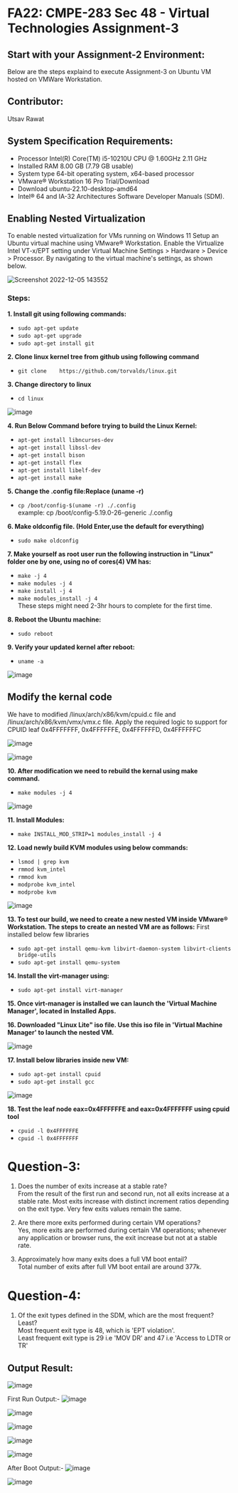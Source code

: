 # FA22: CMPE-283 Sec 48 - Virtual Technologies Assignment-3

## Start with your Assignment-2 Environment:
Below are the steps explaind to execute Assignment-3 on Ubuntu VM hosted on VMWare Workstation.

## Contributor:
Utsav Rawat

## System Specification Requirements:

* Processor	Intel(R) Core(TM) i5-10210U CPU @ 1.60GHz   2.11 GHz
* Installed RAM	8.00 GB (7.79 GB usable)
* System type	64-bit operating system, x64-based processor
* VMware® Workstation 16 Pro Trial/Download
* Download ubuntu-22.10-desktop-amd64
* Intel® 64 and IA-32 Architectures Software Developer Manuals (SDM).

## Enabling Nested Virtualization
To enable nested virtualization for VMs running on Windows 11
Setup an Ubuntu virtual machine using VMware® Workstation. Enable the Virtualize Intel VT-x/EPT setting under Virtual Machine Settings > Hardware > Device > Processor. 
By navigating to the virtual machine's settings, as shown below.

![Screenshot 2022-12-05 143552](https://user-images.githubusercontent.com/40047632/205778990-40bed71b-213b-4da0-bd61-e9982caabd5c.png)


### Steps:
**1. Install	git	using	following	commands:**
- `sudo	apt-get	update`
- `sudo	apt-get	upgrade`
- `sudo	apt-get	install	git`

**2. Clone linux	kernel	tree	from	github	using	following	command**
- `git clone	https://github.com/torvalds/linux.git`

**3. Change	directory	to linux**
- `cd linux`

![image](https://user-images.githubusercontent.com/40047632/205765171-b60f1bb9-6c82-4bbb-8047-7c372c59b7f5.png)

**4. Run Below Command before	trying to build	the	Linux	Kernel:**
- `apt-get install libncurses-dev`
- `apt-get install libssl-dev`
- `apt-get install bison`
- `apt-get install flex`
- `apt-get install libelf-dev`
- `apt-get install make`

**5. Change the .config file:Replace (uname -r)**
- `cp /boot/config-$(uname -r) ./.config` <br />
  example: cp /boot/config-5.19.0-26-generic ./.config

**6. Make oldconfig file. (Hold Enter,use the default for everything)**
- `sudo make oldconfig`

**7. Make yourself as root user run the following instruction in "Linux" folder one by one, using no of cores(4) VM has:**
- `make -j 4`
- `make modules -j 4`
- `make install -j 4`
- `make modules_install -j 4` <br />
  These steps might need 2-3hr hours to complete for the first time.

**8. Reboot the Ubuntu machine:**
- `sudo reboot`

**9. Verify your updated kernel after reboot:**
- `uname -a`

![image](https://user-images.githubusercontent.com/40047632/205770965-5f9fe0d1-08e6-4650-a2ce-06df7dfc2513.png)

## Modify the kernal code
We have to modified /linux/arch/x86/kvm/cpuid.c file and /linux/arch/x86/kvm/vmx/vmx.c file. Apply the required logic to support for CPUID leaf 0x4FFFFFFF, 0x4FFFFFFE, 0x4FFFFFFD, 0x4FFFFFFC

![image](https://user-images.githubusercontent.com/40047632/206939317-55ae651a-8e52-4d46-91d0-10f3f5b2e560.png)

![image](https://user-images.githubusercontent.com/40047632/206938333-a26837be-7a52-4c7c-b8f9-948b2121a881.png)

**10. After modification we need to rebuild the kernal using make command.**
- `make modules -j 4`

![image](https://user-images.githubusercontent.com/40047632/205773571-7342ea85-9cc2-4bdb-8f03-d0c8a4ab6ca5.png)

**11. Install Modules:**
- `make INSTALL_MOD_STRIP=1 modules_install -j 4`

**12. Load newly build KVM modules using below commands:**
- `lsmod | grep kvm`
- `rmmod kvm_intel`
- `rmmod kvm`
- `modprobe kvm_intel`
- `modprobe kvm`

![image](https://user-images.githubusercontent.com/40047632/205774425-7e06dbad-cf0b-44d8-bb01-14f7c8ac2431.png)

**13. To test our build, we need to create a new nested VM inside VMware® Workstation. The steps to create an nested VM are as follows:**
  First installed below few libraries
- `sudo apt-get install qemu-kvm libvirt-daemon-system libvirt-clients bridge-utils`
- `sudo apt-get install qemu-system`

**14. Install the virt-manager using:**
- `sudo apt-get install virt-manager`

**15. Once virt-manager is installed we can launch the 'Virtual Machine Manager', located in Installed Apps.**

**16. Downloaded "Linux Lite" iso file. Use this iso file in 'Virtual Machine Manager' to launch the nested VM.**

![image](https://user-images.githubusercontent.com/40047632/205775791-e8c8c7a6-f3b4-4256-b31c-b70b390eda9f.png)

**17. Install below libraries inside new VM:**
- `sudo apt-get install cpuid`
- `sudo apt-get install gcc`

![image](https://user-images.githubusercontent.com/40047632/205776554-edb061d3-e55e-45cb-9638-7133b676a980.png)


**18. Test the leaf node eax=0x4FFFFFFE and eax=0x4FFFFFFF using cpuid tool**
- `cpuid -l 0x4FFFFFFE`
- `cpuid -l 0x4FFFFFFF`

# Question-3:
1. Does the number of exits increase at a stable rate? <br />
From the result of the first run and second run, not all exits increase at a stable rate. Most exits increase with distinct increment ratios depending on the exit type. Very few exits values remain the same. <br />

2. Are there more exits performed during certain VM operations? <br />
Yes, more exits are performed during certain VM operations; whenever any application or browser runs, the exit increase but not at a stable rate. <br />

3. Approximately how many exits does a full VM boot entail? <br />
Total number of exits after full VM boot entail are around 377k. <br />

# Question-4:
1. Of the exit types defined in the SDM, which are the most frequent? Least? <br />
Most frequent exit type is 48, which is 'EPT violation'. <br />
Least frequent exit type is 29 i.e 'MOV DR' and 47 i.e 'Access to LDTR or TR'

## Output Result:

![image](https://user-images.githubusercontent.com/40047632/206957198-efadd921-5363-401b-ba04-8131647c3983.png)

First Run Output:-
![image](https://user-images.githubusercontent.com/40047632/206957242-6406bb74-7887-4d05-a7b8-e509afcdd65a.png)

![image](https://user-images.githubusercontent.com/40047632/206957296-9f6cdbc9-6b14-4d23-a16f-4635a8a2fd13.png)

![image](https://user-images.githubusercontent.com/40047632/206957329-d6ea255f-8f8f-49ee-b9ad-5d8d69ff8d29.png)

![image](https://user-images.githubusercontent.com/40047632/206957349-80d33818-3f22-4d6f-8a35-393bb2d2b4fd.png)

![image](https://user-images.githubusercontent.com/40047632/206957375-6807b1e1-b18b-4cc7-94b2-9aaa6e920824.png)

After Boot Output:-
![image](https://user-images.githubusercontent.com/40047632/206957550-15c8989c-642a-4e00-9c6a-87620e9e8edf.png)

![image](https://user-images.githubusercontent.com/40047632/206957600-6d0a31b8-2aad-4429-b4ff-64adcf13f8f9.png)


















